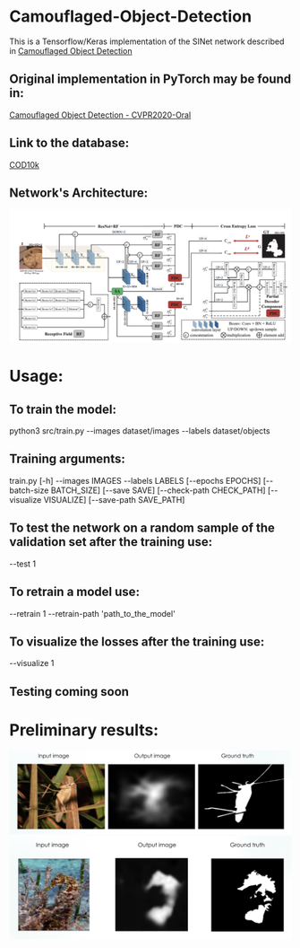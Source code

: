 # Camouflaged-Object-Detection

This is a Tensorflow/Keras implementation of the SINet network described in [Camouflaged Object Detection](https://openaccess.thecvf.com/content_CVPR_2020/papers/Fan_Camouflaged_Object_Detection_CVPR_2020_paper.pdf)

## Original implementation in PyTorch may be found in: 
  [Camouflaged Object Detection - CVPR2020-Oral](https://github.com/DengPingFan/SINet/)

## Link to the database:
  [COD10k](https://drive.google.com/file/d/1pVq1rWXCwkMbEZpTt4-yUQ3NsnQd_DNY/view)
  
## Network's Architecture:
 ![SINet Architecture](SINet.png)

# Usage:

## To train the model:
python3 src/train.py --images dataset/images --labels dataset/objects  

## Training arguments:
train.py [-h] --images IMAGES --labels LABELS [--epochs EPOCHS]
                [--batch-size BATCH_SIZE] [--save SAVE]
                [--check-path CHECK_PATH] [--visualize VISUALIZE]
                [--save-path SAVE_PATH]

## To test the network on a random sample of the validation set after the training use:
--test 1

## To retrain a model use:
--retrain 1 --retrain-path 'path_to_the_model'

## To visualize the losses after the training use:
--visualize 1

## Testing coming soon

# Preliminary results:
![result](result.png)
![result2](result2.png)
